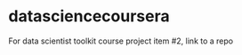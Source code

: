 datasciencecoursera
===================

For data scientist toolkit course project item #2, link to a repo
